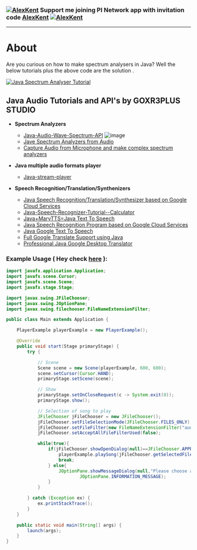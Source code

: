 ### [![AlexKent](https://user-images.githubusercontent.com/20374208/75432997-f5422100-5957-11ea-87a2-164eb98d83ef.png)](https://www.minepi.com/AlexKent) Support me joining PI Network app with invitation code [AlexKent](https://www.minepi.com/AlexKent) [![AlexKent](https://user-images.githubusercontent.com/20374208/75432997-f5422100-5957-11ea-87a2-164eb98d83ef.png)](https://www.minepi.com/AlexKent)

---

# About

Are you curious on how to make spectrum analysers in Java? Well the below tutorials plus the above code are the solution .

[![Java Spectrum Analyser Tutorial](http://img.youtube.com/vi/lwlioga8Row/0.jpg)](https://www.youtube.com/watch?v=lwlioga8Row)

## Java Audio Tutorials and API's by GOXR3PLUS STUDIO
 - **Spectrum Analyzers**
   - [Java-Audio-Wave-Spectrum-API](https://github.com/goxr3plus/Java-Audio-Wave-Spectrum-API)
    ![image](https://github.com/goxr3plus/Java-Audio-Wave-Spectrum-API/raw/master/images/Screenshot_2.jpg?raw=true)
   - [Jave Spectrum Analyzers from Audio](https://github.com/goxr3plus/Java-Spectrum-Analyser-Tutorials)
   - [Capture Audio from Microphone and make complex spectrum analyzers](https://github.com/goxr3plus/Java-Microphone-Audio-Spectrum-Analyzers-Tutorial)
  
 - **Java multiple audio formats player**
   - [Java-stream-player](https://github.com/goxr3plus/java-stream-player)
  
 - **Speech Recognition/Translation/Synthenizers**
   - [Java Speech Recognition/Translation/Synthesizer based on Google Cloud Services](https://github.com/goxr3plus/java-google-speech-api)
   - [Java-Speech-Recognizer-Tutorial--Calculator](https://github.com/goxr3plus/Java-Speech-Recognizer-Tutorial--Calculator)
   - [Java+MaryTTS=Java Text To Speech](https://github.com/goxr3plus/Java-Text-To-Speech-Tutorial)
   - [Java Speech Recognition Program based on Google Cloud Services ](https://github.com/goxr3plus/Java-Google-Speech-Recognizer)
   - [Java Google Text To Speech](https://github.com/goxr3plus/Java-Google-Text-To-Speech)
   - [Full Google Translate Support using Java](https://github.com/goxr3plus/java-google-translator)
   - [Professional Java Google Desktop Translator](https://github.com/goxr3plus/Java-Google-Desktop-Translator)


### Example Usage ( Hey check [here](https://github.com/goxr3plus/Java-Spectrum-Analyser-Tutorials/tree/master/Part%201%20-%20Stereo%20Oscilloscope/src/application) ):

``` JAVA
import javafx.application.Application;
import javafx.scene.Cursor;
import javafx.scene.Scene;
import javafx.stage.Stage;

import javax.swing.JFileChooser;
import javax.swing.JOptionPane;
import javax.swing.filechooser.FileNameExtensionFilter;

public class Main extends Application {

	PlayerExample playerExample = new PlayerExample();

	@Override
	public void start(Stage primaryStage) {
		try {

			// Scene
			Scene scene = new Scene(playerExample, 600, 600);
			scene.setCursor(Cursor.HAND);
			primaryStage.setScene(scene);

			// Show
			primaryStage.setOnCloseRequest(c -> System.exit(0));
			primaryStage.show();

			// Selection of song to play
			JFileChooser jFileChooser = new JFileChooser();
			jFileChooser.setFileSelectionMode(JFileChooser.FILES_ONLY);
			jFileChooser.setFileFilter(new FileNameExtensionFilter("audio","mp3","wav"));
			jFileChooser.setAcceptAllFileFilterUsed(false);

			while(true){
				if(jFileChooser.showOpenDialog(null)==JFileChooser.APPROVE_OPTION){
					playerExample.playSong(jFileChooser.getSelectedFile());
					break;
				} else{
					JOptionPane.showMessageDialog(null,"Please choose audio file","Select audio",
							JOptionPane.INFORMATION_MESSAGE);
				}
			}

		} catch (Exception ex) {
			ex.printStackTrace();
		}
	}

	public static void main(String[] args) {
		launch(args);
	}
}
```
